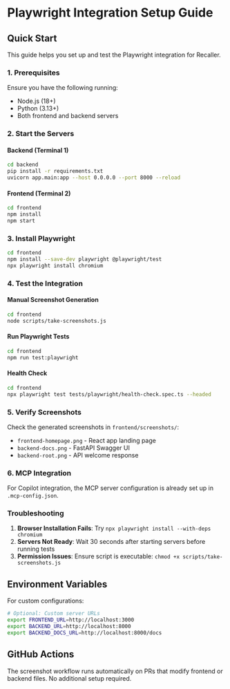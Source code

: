 # Playwright Integration Setup Guide

## Quick Start

This guide helps you set up and test the Playwright integration for Recaller.

### 1. Prerequisites

Ensure you have the following running:

- Node.js (18+)
- Python (3.13+)
- Both frontend and backend servers

### 2. Start the Servers

#### Backend (Terminal 1)
```bash
cd backend
pip install -r requirements.txt
uvicorn app.main:app --host 0.0.0.0 --port 8000 --reload
```

#### Frontend (Terminal 2)
```bash
cd frontend
npm install
npm start
```

### 3. Install Playwright

```bash
cd frontend
npm install --save-dev playwright @playwright/test
npx playwright install chromium
```

### 4. Test the Integration

#### Manual Screenshot Generation
```bash
cd frontend
node scripts/take-screenshots.js
```

#### Run Playwright Tests
```bash
cd frontend
npm run test:playwright
```

#### Health Check
```bash
cd frontend
npx playwright test tests/playwright/health-check.spec.ts --headed
```

### 5. Verify Screenshots

Check the generated screenshots in `frontend/screenshots/`:
- `frontend-homepage.png` - React app landing page
- `backend-docs.png` - FastAPI Swagger UI
- `backend-root.png` - API welcome response

### 6. MCP Integration

For Copilot integration, the MCP server configuration is already set up in `.mcp-config.json`.

### Troubleshooting

1. **Browser Installation Fails**: Try `npx playwright install --with-deps chromium`
2. **Servers Not Ready**: Wait 30 seconds after starting servers before running tests
3. **Permission Issues**: Ensure script is executable: `chmod +x scripts/take-screenshots.js`

## Environment Variables

For custom configurations:

```bash
# Optional: Custom server URLs
export FRONTEND_URL=http://localhost:3000
export BACKEND_URL=http://localhost:8000
export BACKEND_DOCS_URL=http://localhost:8000/docs
```

## GitHub Actions

The screenshot workflow runs automatically on PRs that modify frontend or backend files. No additional setup required.